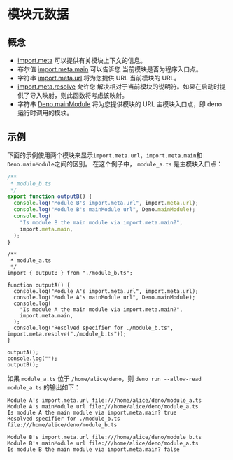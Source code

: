 # 模块元数据

## 概念

- [import.meta](https://developer.mozilla.org/en-US/docs/Web/JavaScript/Reference/Statements/import.meta)
  可以提供有关模块上下文的信息。
- 布尔值 [import.meta.main](/api?s=ImportMeta#prop_main) 可以告诉您
  当前模块是否为程序入口点。
- 字符串 [import.meta.url](/api?s=ImportMeta#prop_url) 将为您提供 URL 当前模块的
  URL。
- [import.meta.resolve](/api?s=ImportMeta#prop_resolve) 允许您
  解决相对于当前模块的说明符。如果在启动时提供了导入映射，则此函数将考虑该映射。
- 字符串 [Deno.mainModule](/api?s=Deno.mainModule) 将为您提供模块的 URL
  主模块入口点，即 deno 运行时调用的模块。

## 示例

下面的示例使用两个模块来显示`import.meta.url`，`import.meta.main`和`Deno.mainModule`之间的区别。
在这个例子中， `module_a.ts` 是主模块入口点：

```ts
/**
 * module_b.ts
 */
export function outputB() {
  console.log("Module B's import.meta.url", import.meta.url);
  console.log("Module B's mainModule url", Deno.mainModule);
  console.log(
    "Is module B the main module via import.meta.main?",
    import.meta.main,
  );
}
```

```ts, ignore
/**
 * module_a.ts
 */
import { outputB } from "./module_b.ts";

function outputA() {
  console.log("Module A's import.meta.url", import.meta.url);
  console.log("Module A's mainModule url", Deno.mainModule);
  console.log(
    "Is module A the main module via import.meta.main?",
    import.meta.main,
  );
  console.log("Resolved specifier for ./module_b.ts", import.meta.resolve("./module_b.ts"));
}

outputA();
console.log("");
outputB();
```

如果 `module_a.ts` 位于 `/home/alice/deno`，则
`deno run --allow-read module_a.ts` 的输出如下：

```
Module A's import.meta.url file:///home/alice/deno/module_a.ts
Module A's mainModule url file:///home/alice/deno/module_a.ts
Is module A the main module via import.meta.main? true
Resolved specifier for ./module_b.ts file:///home/alice/deno/module_b.ts

Module B's import.meta.url file:///home/alice/deno/module_b.ts
Module B's mainModule url file:///home/alice/deno/module_a.ts
Is module B the main module via import.meta.main? false
```

